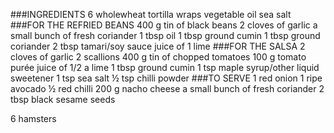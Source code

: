 ###INGREDIENTS
6 wholewheat tortilla wraps
vegetable oil
sea salt
###FOR THE REFRIED BEANS
400 g tin of black beans
2 cloves of garlic
a small bunch of fresh coriander
1 tbsp oil
1 tbsp ground cumin
1 tbsp ground coriander
2 tbsp tamari/soy sauce
juice of 1 lime
###FOR THE SALSA
2 cloves of garlic
2 scallions
400 g tin of chopped tomatoes
100 g tomato purée
juice of 1/2 a lime
1 tbsp ground cumin
1 tsp maple syrup/other liquid sweetener
1 tsp sea salt
½ tsp chilli powder
###TO SERVE
1 red onion
1 ripe avocado
½ red chilli
200 g nacho cheese
a small bunch of fresh coriander
2 tbsp black sesame seeds

6 hamsters
